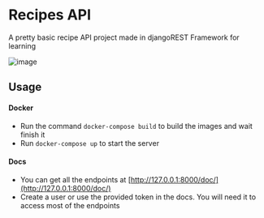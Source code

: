 # Recipes API
A pretty basic recipe API project made in djangoREST Framework for learning

![image](https://user-images.githubusercontent.com/21108976/121562445-d4d49380-c9ef-11eb-9387-4cddca01e4a5.png)

## Usage

#### Docker
 - Run the command `docker-compose build` to build the images and wait finish it
 - Run `docker-compose up` to start the server

#### Docs
 - You can get all the endpoints at [http://127.0.0.1:8000/doc/](http://127.0.0.1:8000/doc/)
 - Create a user or use the provided token in the docs. You will need it to access most of the endpoints
